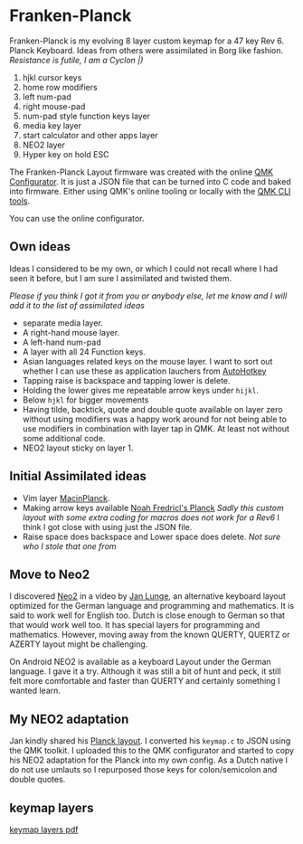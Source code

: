 # Franken-Planck

Franken-Planck is my evolving 8 layer custom keymap for a 47 key Rev 6. Planck Keyboard. 
Ideas from others were assimilated in Borg like fashion. _Resistance is futile, I am a Cyclon |)_

1. hjkl cursor keys
2. home row modifiers
3. left num-pad
4. right mouse-pad
5. num-pad style function keys layer
6. media key layer
7. start calculator and other apps layer
8. NEO2 layer
9. Hyper key on hold ESC

The Franken-Planck Layout firmware was created with the online [QMK Configurator](https://config.qmk.fm).
It is just a JSON file that can be turned into C code and baked into firmware. Either using QMK's online tooling or locally  with the [QMK CLI tools](https://docs.qmk.fm/#/cli).

You can use the online configurator.

## Own ideas

Ideas I considered to be my own, or which I could not recall where I had seen it before, but I am sure I assimilated and twisted them.

_Please if you think I got it from you or anybody else, let me know and I will add it to the list of assimilated ideas_

* separate media layer.
* A right-hand mouse layer.
* A left-hand num-pad
* A layer with all 24 Function keys.
* Asian languages related keys on the mouse layer. I want to sort out whether I can use these as application lauchers from [AutoHotkey](https://www.autohotkey.com/)
* Tapping raise is backspace and tapping lower is delete.
* Holding the lower gives me repeatable arrow keys under `hijkl`.
* Below `hjkl` for bigger movements
* Having tilde, backtick, quote and double quote available on layer zero without using modifiers was a happy work around for not being able to use modifiers in combination with layer tap in QMK. At least not without some additional code.
* NEO2 layout sticky on layer 1.

## Initial Assimilated ideas

* Vim layer [MacinPlanck](https://macintacos.github.io/macinplanck-configuration).
* Making arrow keys available [Noah Fredricl's Planck](https://noahfrederick.com/log/the-planck-keyboard)
  _Sadly this custom layout with some extra coding for macros does not work for a Rev6_ I think I got close with using just the JSON file.
* Raise space does backspace and  Lower space does delete. _Not sure who I stole that one from_

## Move to Neo2

I discovered [Neo2](https://neo-layout.org) in a video by [Jan Lunge](https://www.youtube.com/watch?v=rhdMVXlnQIM), an alternative keyboard layout optimized for the German language and programming and mathematics.
It is said to work well for English too. Dutch is close enough to German so that that would work well too. It has special layers for programming and mathematics. However, moving away from the known QUERTY, QUERTZ or AZERTY layout might be challenging.

On Android NEO2 is available as a keyboard Layout under the German language. I gave it a try. Although it was still a bit of hunt and peck, it still felt more comfortable and faster than QUERTY and certainly something I wanted learn.

## My NEO2 adaptation

Jan  kindly shared his [Planck layout](https://blog.heaper.de/planck-neo2-config/). I converted his `keymap.c` to JSON using the QMK toolkit. I uploaded this to the QMK configurator and started to copy his NEO2 adaptation for the Planck into my own config.
 As a Dutch native I do not use umlauts so I repurposed those keys for colon/semicolon and double quotes.

## keymap layers

[keymap layers pdf](franken-planck.pdf)
